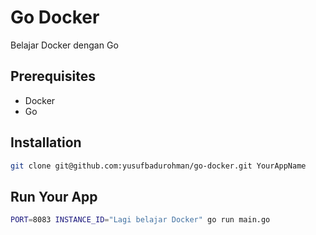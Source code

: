 # Go Docker

Belajar Docker dengan Go

## Prerequisites

- Docker
- Go

## Installation

```bash
git clone git@github.com:yusufbadurohman/go-docker.git YourAppName
```

## Run Your App

```bash
PORT=8083 INSTANCE_ID="Lagi belajar Docker" go run main.go 
```
